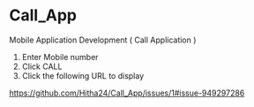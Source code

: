 # Call_App
Mobile Application Development ( Call Application )
1. Enter Mobile number
2. Click CALL
3. Click the following URL to display 

https://github.com/Hitha24/Call_App/issues/1#issue-949297286
